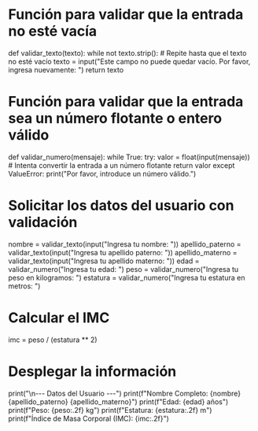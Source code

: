 # Función para validar que la entrada no esté vacía
def validar_texto(texto):
    while not texto.strip():  # Repite hasta que el texto no esté vacío
        texto = input("Este campo no puede quedar vacío. Por favor, ingresa nuevamente: ")
    return texto

# Función para validar que la entrada sea un número flotante o entero válido
def validar_numero(mensaje):
    while True:
        try:
            valor = float(input(mensaje))  # Intenta convertir la entrada a un número flotante
            return valor
        except ValueError:
            print("Por favor, introduce un número válido.")

# Solicitar los datos del usuario con validación
nombre = validar_texto(input("Ingresa tu nombre: "))
apellido_paterno = validar_texto(input("Ingresa tu apellido paterno: "))
apellido_materno = validar_texto(input("Ingresa tu apellido materno: "))
edad = validar_numero("Ingresa tu edad: ")
peso = validar_numero("Ingresa tu peso en kilogramos: ")
estatura = validar_numero("Ingresa tu estatura en metros: ")

# Calcular el IMC
imc = peso / (estatura ** 2)

# Desplegar la información
print("\n--- Datos del Usuario ---")
print(f"Nombre Completo: {nombre} {apellido_paterno} {apellido_materno}")
print(f"Edad: {edad} años")
print(f"Peso: {peso:.2f} kg")
print(f"Estatura: {estatura:.2f} m")
print(f"Índice de Masa Corporal (IMC): {imc:.2f}")

